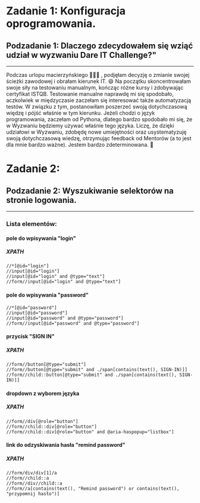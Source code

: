 # Zadanie 1: Konfiguracja oprogramowania.
## Podzadanie 1: Dlaczego zdecydowałem się wziąć udział w wyzwaniu Dare IT Challenge?"
---
Podczas urlopu macierzyńskiego :family_woman_girl_boy: , podjęłam decyzję o zmianie swojej ścieżki zawodowej i obrałam kierunek IT. :smile: Na początku skoncentrowałam swoje siły na testowaniu manualnym, kończąc różne kursy i zdobywając certyfikat ISTQB. Testowanie manualne naprawdę mi się spodobało, aczkolwiek w międzyczasie zaczełam się interesować także automatyzacją testów. W związku z tym, postanowiłam poszerzeć swoją dotychczasową więdzę i pójść właśnie w tym kierunku. Jeżeli chodzi o język programowania, zaczełam od Pythona, dlatego bardzo spodobało mi się, że w Wyzwaniu będziemy używać właśnie tego języka. Liczę, że dzięki udziałowi w Wyzwaniu, zdobędę nowe umiejętności oraz usystematyzuję swoją dotychczasową wiedzę, otrzymując feedback od Mentorów (a to jest dla mnie bardzo ważne). Jestem bardzo zdeterminowana. :muscle:

# Zadanie 2:
## Podzadanie 2: Wyszukiwanie selektorów na stronie logowania.
--- 
### Lista elementów:
#### pole do wpisywania "login"
##### XPATH

```
//*[@id="login"]
//input[@id="login"]
//input[@id="login" and @type="text"]
//form//input[@id="login" and @type="text"]
```

#### pole do wpisywania "password"
```
//*[@id="password"]
//input[@id="password"]
//input[@id="password" and @type="password"]
//form//input[@id="password" and @type="password"]

```
#### przycisk "SIGN IN"
##### XPATH
```
//form//button[@type="submit"]
//form//button[@type="submit" and ./span[contains(text(), SIGN-IN)]]
//form//child::button[@type="submit" and ./span[contains(text(), SIGN-IN)]]
```
#### dropdown z wyborem języka
##### XPATH
```
//form//div[@role="button"]
//form//child::div[@role="button"] 
//form//child::div[@role="button" and @aria-haspopup="listbox"] 
```
#### link do odzyskiwania hasła "remind password"
##### XPATH
```
//form/div/div[1]/a
//form//child::a
//form//div//child::a
//form//a[contains(text(), "Remind password") or contains(text(), "przypomnij hasło")]
```


